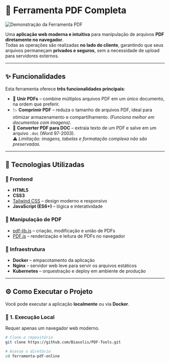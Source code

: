 # 📄 Ferramenta PDF Completa

![Demonstração da Ferramenta PDF](https://github.com/biasolis/pdf-tools/blob/main/public/images/layout.png)

Uma **aplicação web moderna e intuitiva** para manipulação de arquivos **PDF diretamente no navegador**.  
Todas as operações são realizadas **no lado do cliente**, garantindo que seus arquivos permaneçam **privados e seguros**, sem a necessidade de upload para servidores externos.

---

## ✨ Funcionalidades

Esta ferramenta oferece **três funcionalidades principais**:

- 🔗 **Unir PDFs** – combine múltiplos arquivos PDF em um único documento, na ordem que preferir.  
- 📉 **Comprimir PDF** – reduza o tamanho de arquivos PDF, ideal para otimizar armazenamento e compartilhamento. *(Funciona melhor em documentos com imagens)*.  
- 🔄 **Converter PDF para DOC** – extraia texto de um PDF e salve em um arquivo `.doc` (Word 97-2003).  
  ⚠️ *Limitação: imagens, tabelas e formatação complexa não são preservadas.*  

---

## 🚀 Tecnologias Utilizadas

### 🔹 Frontend
- **HTML5**  
- **CSS3**  
- [Tailwind CSS](https://tailwindcss.com/) – design moderno e responsivo  
- **JavaScript (ES6+)** – lógica e interatividade  

### 🔹 Manipulação de PDF
- [pdf-lib.js](https://pdf-lib.js.org/) – criação, modificação e união de PDFs  
- [PDF.js](https://mozilla.github.io/pdf.js/) – renderização e leitura de PDFs no navegador  

### 🔹 Infraestrutura
- **Docker** – empacotamento da aplicação  
- **Nginx** – servidor web leve para servir os arquivos estáticos  
- **Kubernetes** – orquestração e deploy em ambiente de produção  

---

## ⚙️ Como Executar o Projeto

Você pode executar a aplicação **localmente** ou via **Docker**.

### 🔹 1. Execução Local
Requer apenas um navegador web moderno.

```bash
# Clone o repositório
git clone https://github.com/Biasolis/PDF-Tools.git

# Acesse o diretório
cd ferramenta-pdf-online
